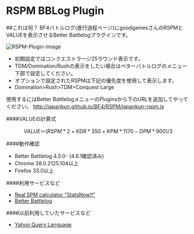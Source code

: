 RSPM BBLog Plugin
==================

##これは何？
BF4バトルログ(進行過程ページ)にgoodgamesさんのRSPMとVALUEを表示させるBetter Battlelogプラグインです。

![RSPM-Plugin-Image](https://scejapankun.files.wordpress.com/2015/03/rspm-and-value.png)

- 初期設定ではコンクエストラージ25ラウンド表示です。
- TDM/Domination/Rushの表示をしたい場合はベターバトルログのメニュー下部で設定してください。
- オプションで設定されたRSPMは下記の優先度を使用して表示します。
- Domination>Rush>TDM>Conquest Large

使用するにはBetter BattlelogメニューのPluginsから下のURLを追加してやってください。
http://japankun.github.io/BF4/RSPM/japankun-rspm.js

####VALUEの計算式
```math
VALUE＝(RSPM*2 + KDR*350 + KPM*1170 - DPM*900) / 3
```

####動作確認
- Better Battlelog 4.5.0- (4.6.1確認済み)
- Chrome 38.0.2125.104以上
- Firefox 33.0以上

####利用サービスなど
- [Real SPM calculator "StatsNow!!"](http://www.goodgames.jp/statsnow/bf4/)
- [Better Battlelog](http://getbblog.com/en/)

####以前利用していたサービスなど
- [Yahoo Query Language](https://developer.yahoo.com/yql/)

